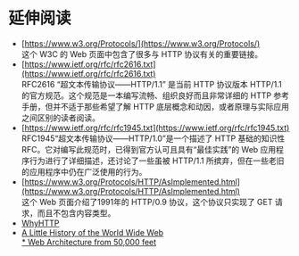 
# 延伸阅读
* [https://www.w3.org/Protocols/](https://www.w3.org/Protocols/)  
这个 W3C 的 Web 页面中包含了很多与 HTTP 协议有关的重要链接。
* [https://www.ietf.org/rfc/rfc2616.txt](https://www.ietf.org/rfc/rfc2616.txt)  
RFC2616 “超文本传输协议——HTTP/1.1” 是当前 HTTP 协议版本 HTTP/1.1 的官方规范。这个规范是一本编写流畅、组织良好而且非常详细的 HTTP 参考手册，但并不适于那些希望了解 HTTP 底层概念和动因，或者原理与实际应用之间区别的读者阅读。
* [https://www.ietf.org/rfc/rfc1945.txt](https://www.ietf.org/rfc/rfc1945.txt)  
RFC1945“超文本传输协议——HTTP/1.0”是一个描述了 HTTP 基础的知识性 RFC。它对编写此规范时，已得到官方认可且具有“最佳实践”的 Web 应用程序行为进行了详细描述，还讨论了一些虽被 HTTP/1.1 所摈弃，但在一些老旧的应用程序中仍在广泛使用的行为。
* [https://www.w3.org/Protocols/HTTP/AsImplemented.html](https://www.w3.org/Protocols/HTTP/AsImplemented.html)  
这个 Web 页面介绍了1991年的 HTTP/0.9 协议，这个协议只实现了 GET 请求，而且不包含内容类型。
* [WhyHTTP](https://www.w3.org/Protocols/WhyHTTP.html)  
* [A Little History of the World Wide Web](https://www.w3.org/History.html)  
[* Web Architecture from 50,000 feet](https://www.w3.org/DesignIssues/Architecture.html)  
